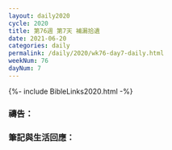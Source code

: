 ```yaml
---
layout: daily2020
cycle: 2020
title: 第76週 第7天 補漏拾遺
date: 2021-06-20
categories: daily
permalink: /daily/2020/wk76-day7-daily.html
weekNum: 76
dayNum: 7
---
```


{%- include BibleLinks2020.html -%}

### 禱告：

### 筆記與生活回應：
